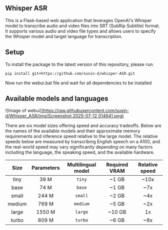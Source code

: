 ## Whisper ASR

This is a Flask-based web application that leverages OpenAI's Whisper model to transcribe audio and video files into SRT (SubRip Subtitle) format. It supports various audio and video file types and allows users to specify the Whisper model and target language for transcription.

## Setup
To install the package to the latest version of this repository, please run:

    pip install git+https://github.com/susin-d/whisper-ASR.git 

Now run the webui.bat file and wait for all dependencies to be installed 

## Available models and languages

![Image of webui][(https://raw.githubusercontent.com/susin-d/Whisper_ASR/img/Screenshot 2025-07-12 014641.png)](https://github.com/susin-d/Whisper-ASR/blob/5a815f8d8d34eef335ba72fb8f45b34655324137/img/Screenshot%202025-07-12%20014641.png)

There are six model sizes offering speed and accuracy tradeoffs.
Below are the names of the available models and their approximate memory requirements and inference speed relative to the large model.
The relative speeds below are measured by transcribing English speech on a A100, and the real-world speed may vary significantly depending on many factors including the language, the speaking speed, and the available hardware.

|  Size  | Parameters | Multilingual model | Required VRAM | Relative speed |
|:------:|:----------:|:------------------:|:-------------:|:--------------:|
|  tiny  |    39 M    |       `tiny`       |     ~1 GB     |      ~10x      |
|  base  |    74 M    |       `base`       |     ~1 GB     |      ~7x       |
| small  |   244 M    |      `small`       |     ~2 GB     |      ~4x       |
| medium |   769 M    |      `medium`      |     ~5 GB     |      ~2x       |
| large  |   1550 M   |      `large`       |    ~10 GB     |       1x       |
| turbo  |   809 M    |     `turbo`        |     ~6 GB     |      ~8x       |

